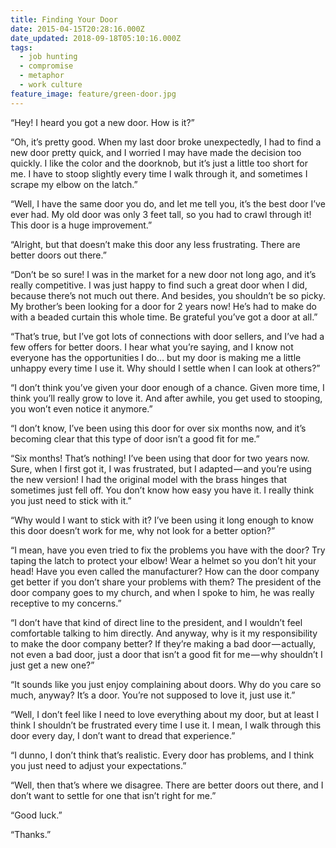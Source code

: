 ```yaml
---
title: Finding Your Door
date: 2015-04-15T20:28:16.000Z
date_updated: 2018-09-18T05:10:16.000Z
tags:
  - job hunting
  - compromise
  - metaphor
  - work culture
feature_image: feature/green-door.jpg
---
```


“Hey! I heard you got a new door. How is it?”

“Oh, it’s pretty good. When my last door broke unexpectedly, I had to find a new door pretty quick, and I worried I may have made the decision too quickly. I like the color and the doorknob, but it’s just a little too short for me. I have to stoop slightly every time I walk through it, and sometimes I scrape my elbow on the latch.”

“Well, I have the same door you do, and let me tell you, it’s the best door I’ve ever had. My old door was only 3 feet tall, so you had to crawl through it! This door is a huge improvement.”

“Alright, but that doesn’t make this door any less frustrating. There are better doors out there.”

“Don’t be so sure! I was in the market for a new door not long ago, and it’s really competitive. I was just happy to find such a great door when I did, because there’s not much out there. And besides, you shouldn’t be so picky. My brother’s been looking for a door for 2 years now! He’s had to make do with a beaded curtain this whole time. Be grateful you’ve got a door at all.”

“That’s true, but I’ve got lots of connections with door sellers, and I’ve had a few offers for better doors. I hear what you’re saying, and I know not everyone has the opportunities I do… but my door is making me a little unhappy every time I use it. Why should I settle when I can look at others?”

“I don’t think you’ve given your door enough of a chance. Given more time, I think you’ll really grow to love it. And after awhile, you get used to stooping, you won’t even notice it anymore.”

“I don’t know, I’ve been using this door for over six months now, and it’s becoming clear that this type of door isn’t a good fit for me.”

“Six months! That’s nothing! I’ve been using that door for two years now. Sure, when I first got it, I was frustrated, but I adapted — and you’re using the new version! I had the original model with the brass hinges that sometimes just fell off. You don’t know how easy you have it. I really think you just need to stick with it.”

“Why would I want to stick with it? I’ve been using it long enough to know this door doesn’t work for me, why not look for a better option?”

“I mean, have you even tried to fix the problems you have with the door? Try taping the latch to protect your elbow! Wear a helmet so you don’t hit your head! Have you even called the manufacturer? How can the door company get better if you don’t share your problems with them? The president of the door company goes to my church, and when I spoke to him, he was really receptive to my concerns.”

“I don’t have that kind of direct line to the president, and I wouldn’t feel comfortable talking to him directly. And anyway, why is it my responsibility to make the door company better? If they’re making a bad door — actually, not even a bad door, just a door that isn’t a good fit for me — why shouldn’t I just get a new one?”

“It sounds like you just enjoy complaining about doors. Why do you care so much, anyway? It’s a door. You’re not supposed to love it, just use it.”

“Well, I don’t feel like I need to love everything about my door, but at least I think I shouldn’t be frustrated every time I use it. I mean, I walk through this door every day, I don’t want to dread that experience.”

“I dunno, I don’t think that’s realistic. Every door has problems, and I think you just need to adjust your expectations.”

“Well, then that’s where we disagree. There are better doors out there, and I don’t want to settle for one that isn’t right for me.”

“Good luck.”

“Thanks.”
